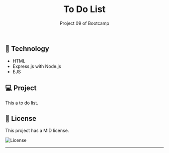 <h1 align="center"> To Do List </h1>

<p align="center">
Project 09 of Bootcamp
</p>

<br>

## 🚀 Technology

- HTML
- Express.js with Node.js
- EJS

## 💻 Project

This a to do list.

## :memo: License

This project has a MID license.

<img alt="License" src="https://img.shields.io/static/v1?label=license&message=MIT&color=49AA26&labelColor=000000">


---

